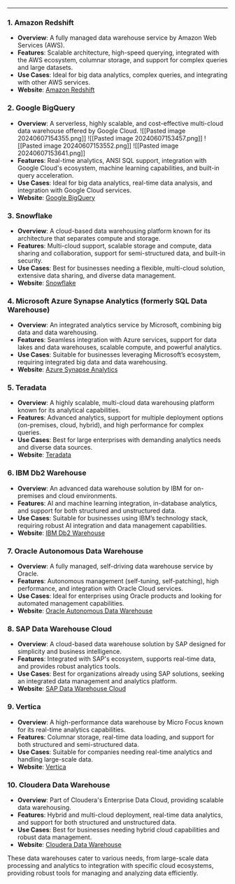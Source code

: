 ___
### 1. **Amazon Redshift**
- **Overview**: A fully managed data warehouse service by Amazon Web Services (AWS).
- **Features**: Scalable architecture, high-speed querying, integrated with the AWS ecosystem, columnar storage, and support for complex queries and large datasets.
- **Use Cases**: Ideal for big data analytics, complex queries, and integrating with other AWS services.
- **Website**: [Amazon Redshift](https://aws.amazon.com/redshift/)

### 2. **Google BigQuery**
- **Overview**: A serverless, highly scalable, and cost-effective multi-cloud data warehouse offered by Google Cloud.
![[Pasted image 20240607154355.png]]
![[Pasted image 20240607153457.png]]
![[Pasted image 20240607153552.png]]
![[Pasted image 20240607153641.png]]
- **Features**: Real-time analytics, ANSI SQL support, integration with Google Cloud's ecosystem, machine learning capabilities, and built-in query acceleration.
- **Use Cases**: Ideal for big data analytics, real-time data analysis, and integration with Google Cloud services.
- **Website**: [Google BigQuery](https://cloud.google.com/bigquery)

### 3. **Snowflake**
- **Overview**: A cloud-based data warehousing platform known for its architecture that separates compute and storage.
- **Features**: Multi-cloud support, scalable storage and compute, data sharing and collaboration, support for semi-structured data, and built-in security.
- **Use Cases**: Best for businesses needing a flexible, multi-cloud solution, extensive data sharing, and diverse data management.
- **Website**: [Snowflake](https://www.snowflake.com/)

### 4. **Microsoft Azure Synapse Analytics (formerly SQL Data Warehouse)**
- **Overview**: An integrated analytics service by Microsoft, combining big data and data warehousing.
- **Features**: Seamless integration with Azure services, support for data lakes and data warehouses, scalable compute, and powerful analytics.
- **Use Cases**: Suitable for businesses leveraging Microsoft’s ecosystem, requiring integrated big data and data warehousing.
- **Website**: [Azure Synapse Analytics](https://azure.microsoft.com/en-us/services/synapse-analytics/)

### 5. **Teradata**
- **Overview**: A highly scalable, multi-cloud data warehousing platform known for its analytical capabilities.
- **Features**: Advanced analytics, support for multiple deployment options (on-premises, cloud, hybrid), and high performance for complex queries.
- **Use Cases**: Best for large enterprises with demanding analytics needs and diverse data sources.
- **Website**: [Teradata](https://www.teradata.com/)

### 6. **IBM Db2 Warehouse**
- **Overview**: An advanced data warehouse solution by IBM for on-premises and cloud environments.
- **Features**: AI and machine learning integration, in-database analytics, and support for both structured and unstructured data.
- **Use Cases**: Suitable for businesses using IBM’s technology stack, requiring robust AI integration and data management capabilities.
- **Website**: [IBM Db2 Warehouse](https://www.ibm.com/products/db2-warehouse)

### 7. **Oracle Autonomous Data Warehouse**
- **Overview**: A fully managed, self-driving data warehouse service by Oracle.
- **Features**: Autonomous management (self-tuning, self-patching), high performance, and integration with Oracle Cloud services.
- **Use Cases**: Ideal for enterprises using Oracle products and looking for automated management capabilities.
- **Website**: [Oracle Autonomous Data Warehouse](https://www.oracle.com/autonomous-database/data-warehouse/)

### 8. **SAP Data Warehouse Cloud**
- **Overview**: A cloud-based data warehouse solution by SAP designed for simplicity and business intelligence.
- **Features**: Integrated with SAP's ecosystem, supports real-time data, and provides robust analytics tools.
- **Use Cases**: Best for organizations already using SAP solutions, seeking an integrated data management and analytics platform.
- **Website**: [SAP Data Warehouse Cloud](https://www.sap.com/products/data-warehouse-cloud.html)

### 9. **Vertica**
- **Overview**: A high-performance data warehouse by Micro Focus known for its real-time analytics capabilities.
- **Features**: Columnar storage, real-time data loading, and support for both structured and semi-structured data.
- **Use Cases**: Suitable for companies needing real-time analytics and handling large-scale data.
- **Website**: [Vertica](https://www.vertica.com/)

### 10. **Cloudera Data Warehouse**
- **Overview**: Part of Cloudera's Enterprise Data Cloud, providing scalable data warehousing.
- **Features**: Hybrid and multi-cloud deployment, real-time data analytics, and support for both structured and unstructured data.
- **Use Cases**: Best for businesses needing hybrid cloud capabilities and robust data management.
- **Website**: [Cloudera Data Warehouse](https://www.cloudera.com/products/data-warehouse.html)

These data warehouses cater to various needs, from large-scale data processing and analytics to integration with specific cloud ecosystems, providing robust tools for managing and analyzing data efficiently.